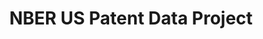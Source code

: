 ---
layout: default
citation: Bronwyn H. Hall, Jim Bessen, Grid Thoma
description: The main dataset extends from Jan 1, 1963, through december 30, 1999,
  and includes all the utility patents granted during that period. The citations file
  includes all citations made by patents granted in 1975-1999.
documentation: The main dataset extends from Jan 1, 1963, through december 30, 1999,
  and includes all the utility patents granted during that period. The citations file
  includes all citations made by patents granted in 1975-1999.
record_creation_timestamp: 12/1/2020 17:20:46
shortname: nber_citation
timeframe: 1963-1999
title: NBER US Patent Data Project
location: https://sites.google.com/site/patentdataproject/Home/downloads
uuid: d9cf4e57-a90e-4d18-8a3b-08fea43a2f49
---